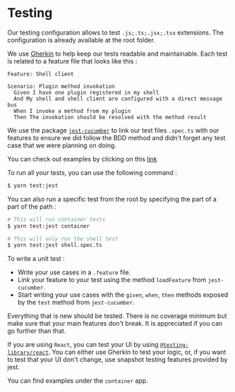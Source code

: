 # Testing

Our testing configuration allows to test `.js;.ts;.jsx;.tsx` extensions. The configuration is already available at the root folder.

We use [Gherkin](https://cucumber.io/docs/gherkin/reference/) to help keep our tests readable and maintainable. Each test is related to a feature file that looks like this :

```gherkin
Feature: Shell client

Scenario: Plugin method invokation
  Given I have one plugin registered in my shell
  And My shell and shell client are configured with a direct message bus
  When I invoke a method from my plugin
  Then The invokation should be resolved with the method result
```

We use the package [`jest-cucumber`](https://github.com/bencompton/jest-cucumber) to link our test files `.spec.ts` with our features to ensure we did follow the BDD method and didn't forget any test case that we were planning on doing.

You can check out examples by clicking on this [link](https://github.com/ovh/manager/blob/master/packages/components/ovh-shell/__tests__/client/shell-client.spec.ts)

To run all your tests, you can use the following command :

```sh
$ yarn test:jest
```

You can also run a specific test from the root by specifying the part of a part of the path :

```sh
# This will run container tests
$ yarn test:jest container

# This will only run the shell test
$ yarn test:jest shell.spec.ts
```

To write a unit test :

- Write your use cases in a `.feature` file.
- Link your feature to your test using the method `loadFeature` from `jest-cucumber`.
- Start writing your use cases with the `given`, `when`, `then` methods exposed by the `test` method from `jest-cucumber`.

Everything that is new should be tested. There is no coverage minimum but make sure that your main features don't break. It is appreciated if you can go further than that.

If you are using `React`, you can test your UI by using [`@testing-library/react`](https://testing-library.com/docs/react-testing-library/intro/).
You can either use Gherkin to test your logic, or, if you want to test that your UI don't change, use snapshot testing features provided by jest.

You can find examples under the `container` app.
